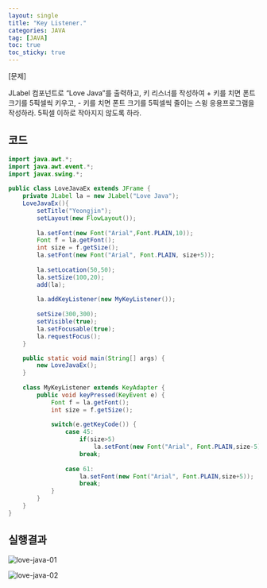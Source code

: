 ```yaml
---
layout: single
title: "Key Listener."
categories: JAVA
tag: [JAVA]
toc: true
toc_sticky: true
---
```


[문제] 

JLabel 컴포넌트로 “Love Java”를 출력하고, 키 리스너를 작성하여 + 키를 치면 폰트 크기를 5픽셀씩 키우고, - 키를 치면 폰트 크기를 5픽셀씩 줄이는 스윙 응용프로그램을 작성하라. 5픽셀 이하로 작아지지 않도록 하라.


## 코드

```java
import java.awt.*;
import java.awt.event.*; 
import javax.swing.*; 
 
public class LoveJavaEx extends JFrame {
    private JLabel la = new JLabel("Love Java"); 
    LoveJavaEx(){
        setTitle("Yeongjin");
        setLayout(new FlowLayout());
        
        la.setFont(new Font("Arial",Font.PLAIN,10));
        Font f = la.getFont();
        int size = f.getSize();
        la.setFont(new Font("Arial", Font.PLAIN, size+5));
        
        la.setLocation(50,50);
        la.setSize(100,20);
        add(la);
        
        la.addKeyListener(new MyKeyListener());         
        
        setSize(300,300);
        setVisible(true);
        la.setFocusable(true);
        la.requestFocus();         
    }

    public static void main(String[] args) {
        new LoveJavaEx();         
    }
 
    class MyKeyListener extends KeyAdapter {
        public void keyPressed(KeyEvent e) {
            Font f = la.getFont();
            int size = f.getSize();
             
            switch(e.getKeyCode()) {
                case 45:
                	if(size>5)
                		la.setFont(new Font("Arial", Font.PLAIN,size-5));
                	break;
                    
                case 61:
                	la.setFont(new Font("Arial", Font.PLAIN,size+5));
                    break;
            }
        }
    }
}
```

## 실행결과

![love-java-01](../../images/2022-03-05-love-java/love-java-01.png)

![love-java-02](../../images/2022-03-05-love-java/love-java-02.png)

